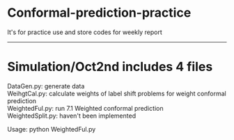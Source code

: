 # Conformal-prediction-practice
It's for practice use and store codes for weekly report

--------------------------------------------------------------------------------------------------------------------------
# Simulation/Oct2nd includes 4 files  
DataGen.py: generate data  
WeihgtCal.py: calculate weights of label shift problems for weight conformal prediction  
WeightedFul.py: run 7.1 Weighted conformal prediction  
WeightedSplit.py: haven't been implemented  

Usage: python WeightedFul.py  
